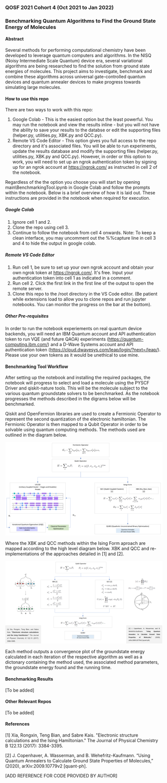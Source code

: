 ### QOSF 2021 Cohort 4 (Oct 2021 to Jan 2022)
### Benchmarking Quantum Algorithms to Find the Ground State Energy of Molecules

#### Abstract
Several methods for performing computational chemistry have been developed to leverage quantum computers and algorithms. In the NISQ (Noisy Intermediate Scale Quantum) device era, several variational algorithms are being researched to find the solution from ground state energies of molecules. This project aims to investigate, benchmark and combine these algorithms across universal gate-controlled quantum devices and quantum annealer devices to make progress towards simulating large molecules.

#### How to use this repo
There are two ways to work with this repo:
1. Google Colab - This is the easiest option but the least powerful. You may run the notebook and view the results inline - but you will not have the ability to save your results to the databse or edit the supporting files (helper.py, utilities.py, XBK.py and QCC.py).
2. Remote VS Code Editor - This option gives you full access to the repo directory and it's associated files. You will be able to run experiments, update the results database and modify the supporting files (helper.py, utilities.py, XBK.py and QCC.py). However, in order or this option to work, you will need to set up an ngrok authentication token by signing up for an ngrok account at https://ngrok.com/ as instructed in cell 2 of the notebook.

Regardless of the the option you choose you will start by opening main\BenchmarkingTool.ipynb in Google Colab and follow the prompts within the notebook. Below is a brief overview of how it is laid out. These instructions are provided in the notebook when required for execution.

##### Google Colab
1. Ignore cell 1 and 2.
2. Clone the repo using cell 3.
3. Continue to follow the notebook from cell 4 onwards.
Note: To keep a clean interface, you may uncomment out the %%capture line in cell 3 and 4 to hide the output in google colab.

##### Remote VS Code Editor
1. Run cell 1, be sure to set up your own ngrok account and obtain your own ngrok token at https://ngrok.com/. It's free. Input your authentication token into cell 1 as indicated in a comment.
2. Run cell 2. Click the first link in the first line of the output to open the remote server.
3. Clone this repo to the /root directory in the VS Code editor. (Be patient while extensions load to allow you to clone repos and run jupyter notebooks. You can monitor the progress on the bar at the bottom).

##### Other Pre-requisites
In order to run the notebook experiements on real quantum device backends, you will need an IBM Quantum account and API authentication token to run VQE (and future QAOA) experiments (https://quantum-computing.ibm.com/) and a D-Wave Systems account and API authentication token (https://cloud.dwavesys.com/leap/login/?next=/leap/). Please use your own tokens as it would be unethical to use mine.

#### Benchmarking Tool Workflow
After setting up the notebook and installing the required packages, the notebook will progress to select and load a molecule using the PYSCF Driver and qiskit-nature tools. This will be the molecule subject to the various quantum groundstate solvers to be benchmarked. As the notebook progresses the methods described in the digrams below will be benchmarked.

Qiskit and OpenFermion libraries are used to create a Fermionic Operator to represent the second quantization of the electronic hamiltonian. The Fermionic Operator is then mapped to a Qubit Operator in order to be solvable using quantum computing methods. The methods used are outlined in the diagram below.

![Alt text](https://github.com/kkhendry/Benchmarking-Quantum-Groundstate-Solvers/blob/master/main/img/Workflow1.PNG?raw=true "Title")

Where the XBK and QCC methods within the Ising Form aproach are mapped according to the high level diagram below. XBK and QCC and re-implementations of the approaches detailed in [1] and [2].

![Alt text](https://github.com/kkhendry/Benchmarking-Quantum-Groundstate-Solvers/blob/master/main/img/Workflow2.PNG?raw=true "Title")

Each method outputs a convergence plot of the groundstate energy calculated in each iteration of the respective algorithm as well as a dictonary containing the method used, the associated method parameters, the groundstate energy found and the running time.

#### Benchmarking Results
[To be added]

#### Other Relevant Repos
[To be added]

#### References
[1] Xia, Rongxin, Teng Bian, and Sabre Kais. "Electronic structure calculations and the Ising Hamiltonian." The Journal of Physical Chemistry B 122.13 (2017): 3384-3395.

[2] J. Copenhaver, A. Wasserman, and B. Wehefritz-Kaufmann. “Using Quantum Annealers to Calculate Ground State Properties of Molecules,” (2020), arXiv:2009.10779v2 [quant-ph].

[ADD REFERENCE FOR CODE PROVIDED BY AUTHOR]
